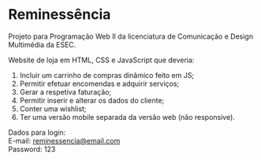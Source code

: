 # Reminessência

Projeto para Programação Web II da licenciatura de Comunicação e Design Multimédia da ESEC.

Website de loja em HTML, CSS e JavaScript que deveria:
1. Incluir um carrinho de compras dinâmico feito em JS;
2. Permitir efetuar encomendas e adquirir serviços;
3. Gerar a respetiva faturação;
4. Permitir inserir e alterar os dados do cliente;
5. Conter uma wishlist;
6. Ter uma versão mobile separada da versão web (não responsive).

Dados para login: <br>
E-mail: reminessencia@email.com <br>
Password: 123
